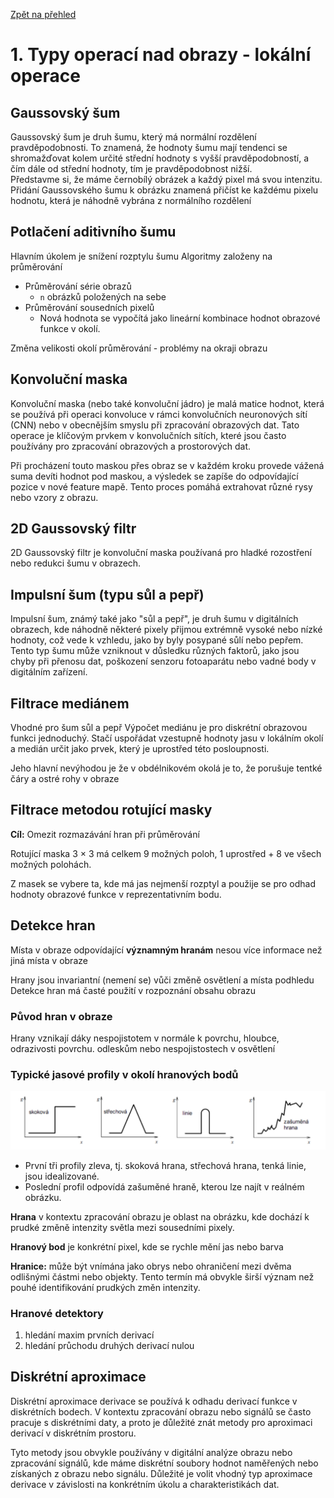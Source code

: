 [Zpět na přehled](../README.md)

# 1. Typy operací nad obrazy - lokální operace

## Gaussovský šum
Gaussovský šum je druh šumu, který má normální rozdělení pravděpodobnosti. To znamená, že hodnoty šumu mají tendenci se shromažďovat kolem určité střední hodnoty s vyšší pravděpodobností, a čím dále od střední hodnoty, tím je pravděpodobnost nižší.  
Představme si, že máme černobílý obrázek a každý pixel má svou intenzitu. Přidání Gaussovského šumu k obrázku znamená přičíst ke každému pixelu hodnotu, která je náhodně vybrána z normálního rozdělení 

## Potlačení aditivního šumu
Hlavním úkolem je snížení rozptylu šumu
Algoritmy založeny na průměrování
- Průměrování série obrazů
    - `n` obrázků položených na sebe
- Průměrování sousedních pixelů
    - Nová hodnota se vypočítá jako lineární kombinace hodnot obrazové funkce v okolí.

Změna velikosti okolí průměrování - problémy na okraji obrazu

## Konvoluční maska
Konvoluční maska (nebo také konvoluční jádro) je malá matice hodnot, která se používá při operaci konvoluce v rámci konvolučních neuronových sítí (CNN) nebo v obecnějším smyslu při zpracování obrazových dat. Tato operace je klíčovým prvkem v konvolučních sítích, které jsou často používány pro zpracování obrazových a prostorových dat.

Při procházení touto maskou přes obraz se v každém kroku provede vážená suma devíti hodnot pod maskou, a výsledek se zapíše do odpovídající pozice v nové feature mapě. Tento proces pomáhá extrahovat různé rysy nebo vzory z obrazu.

## 2D Gaussovský filtr
2D Gaussovský filtr je konvoluční maska používaná pro hladké rozostření nebo redukci šumu v obrazech. 

## Impulsní šum (typu sůl a pepř)
Impulsní šum, známý také jako "sůl a pepř", je druh šumu v digitálních obrazech, kde náhodně některé pixely přijmou extrémně vysoké nebo nízké hodnoty, což vede k vzhledu, jako by byly posypané sůlí nebo pepřem. Tento typ šumu může vzniknout v důsledku různých faktorů, jako jsou chyby při přenosu dat, poškození senzoru fotoaparátu nebo vadné body v digitálním zařízení.

## Filtrace mediánem
Vhodné pro šum sůl a pepř
Výpočet mediánu je pro diskrétní obrazovou funkci jednoduchý. 
Stačí uspořádat vzestupně hodnoty jasu v lokálním okolí a medián určit jako 
prvek, který je uprostřed této posloupnosti.

Jeho hlavní nevýhodou je že v obdélnikovém okolá je to, že porušuje tentké čáry a ostré rohy v obraze

## Filtrace metodou rotující masky
**Cíl:** Omezit rozmazávání hran při průměrování

Rotující maska 3 × 3 má celkem 9 možných poloh, 1 uprostřed + 8 ve všech možných polohách.

Z masek se vybere ta, kde má jas nejmenší rozptyl a použije se pro odhad 
hodnoty obrazové funkce v reprezentativním bodu.


## Detekce hran
Místa v obraze odpovídající **významným hranám** nesou více informace než jiná místa v obraze

Hrany jsou invariantní (nemení se) vůči změně osvětlení a místa podhledu  
Detekce hran má časté použití v rozpoznání obsahu obrazu

### Původ hran v obraze
Hrany vznikají dáky nespojistotem v normále k povrchu, hloubce, odrazivosti povrchu. odleskům nebo nespojistostech v osvětlení

### Typické jasové profily v okolí hranových bodů
![jasovo profily](../imgs/jasove_profily.PNG)
- První tři profily zleva, tj. skoková hrana, střechová hrana, 
tenká linie, jsou idealizované.  
- Poslední profil odpovídá zašuměné hraně, kterou lze najít v 
reálném obrázku.

**Hrana** v kontextu zpracování obrazu je oblast na obrázku, kde dochází k prudké změně intenzity světla mezi sousedními pixely.

**Hranový bod** je konkrétní pixel, kde se rychle mění jas nebo barva

**Hranice:** může být vnímána jako obrys nebo ohraničení mezi dvěma odlišnými částmi nebo objekty. Tento termín má obvykle širší význam než pouhé identifikování prudkých změn intenzity.

### Hranové detektory
1. hledání maxim prvních derivací 
2. hledání průchodu druhých derivací nulou


## Diskrétní aproximace
Diskrétní aproximace derivace se používá k odhadu derivací funkce v diskrétních bodech. V kontextu zpracování obrazu nebo signálů se často pracuje s diskrétními daty, a proto je důležité znát metody pro aproximaci derivací v diskrétním prostoru.

Tyto metody jsou obvykle používány v digitální analýze obrazu nebo zpracování signálů, kde máme diskrétní soubory hodnot naměřených nebo získaných z obrazu nebo signálu. Důležité je volit vhodný typ aproximace derivace v závislosti na konkrétním úkolu a charakteristikách dat.